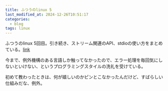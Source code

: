 ```yaml
---
title: ふつうのlinux 5
last_modified_at: 2024-12-26T10:51:17
categories:
  - blog
tags: linux
---
```


ふつうのlinux 5回目。引き続き、ストリーム関連のAPI、stdioの使い方をまとめている。[link](https://github.com/hotoku/practice-c/tree/main/prj13)

今まで、例外機構のある言語しか触ってなかったので、エラー処理を毎回気にしないといけない、というプログラミングスタイルの洗礼を受けている。

初めて教わったときは、何が嬉しいのかピンとこなかったんだけど、すばらしい仕組みだな、例外。
